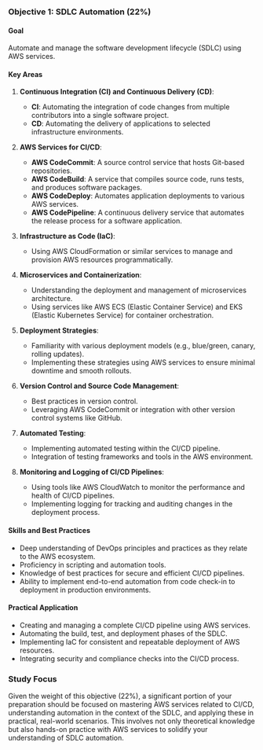 ### Objective 1: SDLC Automation (22%)
#### Goal
Automate and manage the software development lifecycle (SDLC) using AWS services.

#### Key Areas
1. **Continuous Integration (CI) and Continuous Delivery (CD)**:
   - **CI**: Automating the integration of code changes from multiple contributors into a single software project.
   - **CD**: Automating the delivery of applications to selected infrastructure environments.

2. **AWS Services for CI/CD**:
   - **AWS CodeCommit**: A source control service that hosts Git-based repositories.
   - **AWS CodeBuild**: A service that compiles source code, runs tests, and produces software packages.
   - **AWS CodeDeploy**: Automates application deployments to various AWS services.
   - **AWS CodePipeline**: A continuous delivery service that automates the release process for a software application.

3. **Infrastructure as Code (IaC)**:
   - Using AWS CloudFormation or similar services to manage and provision AWS resources programmatically.

4. **Microservices and Containerization**:
   - Understanding the deployment and management of microservices architecture.
   - Using services like AWS ECS (Elastic Container Service) and EKS (Elastic Kubernetes Service) for container orchestration.

5. **Deployment Strategies**:
   - Familiarity with various deployment models (e.g., blue/green, canary, rolling updates).
   - Implementing these strategies using AWS services to ensure minimal downtime and smooth rollouts.

6. **Version Control and Source Code Management**:
   - Best practices in version control.
   - Leveraging AWS CodeCommit or integration with other version control systems like GitHub.

7. **Automated Testing**:
   - Implementing automated testing within the CI/CD pipeline.
   - Integration of testing frameworks and tools in the AWS environment.

8. **Monitoring and Logging of CI/CD Pipelines**:
   - Using tools like AWS CloudWatch to monitor the performance and health of CI/CD pipelines.
   - Implementing logging for tracking and auditing changes in the deployment process.

#### Skills and Best Practices
- Deep understanding of DevOps principles and practices as they relate to the AWS ecosystem.
- Proficiency in scripting and automation tools.
- Knowledge of best practices for secure and efficient CI/CD pipelines.
- Ability to implement end-to-end automation from code check-in to deployment in production environments.

#### Practical Application
- Creating and managing a complete CI/CD pipeline using AWS services.
- Automating the build, test, and deployment phases of the SDLC.
- Implementing IaC for consistent and repeatable deployment of AWS resources.
- Integrating security and compliance checks into the CI/CD process.

### Study Focus
Given the weight of this objective (22%), a significant portion of your preparation should be focused on mastering AWS services related to CI/CD, understanding automation in the context of the SDLC, and applying these in practical, real-world scenarios. This involves not only theoretical knowledge but also hands-on practice with AWS services to solidify your understanding of SDLC automation.
